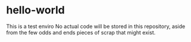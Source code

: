 # hello-world
This is a test enviro
No actual code will be stored in this repository, aside from the few odds and ends pieces of scrap that might exist.
